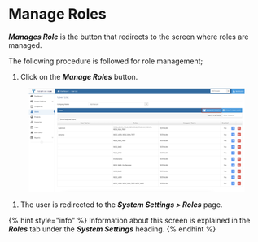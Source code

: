 # Manage Roles

_**Manages Role**_ is the button that redirects to the screen where roles are managed.

The following procedure is followed for role management;

1. Click on the _**Manage Roles**_ button.

<figure><img src="../../.gitbook/assets/User Manage Role Button.png" alt=""><figcaption></figcaption></figure>

1. The user is redirected to the _**System Settings > Roles**_ page.&#x20;

{% hint style="info" %}
Information about this screen is explained in the _**Roles**_ tab under the _**System Settings**_ heading.
{% endhint %}
